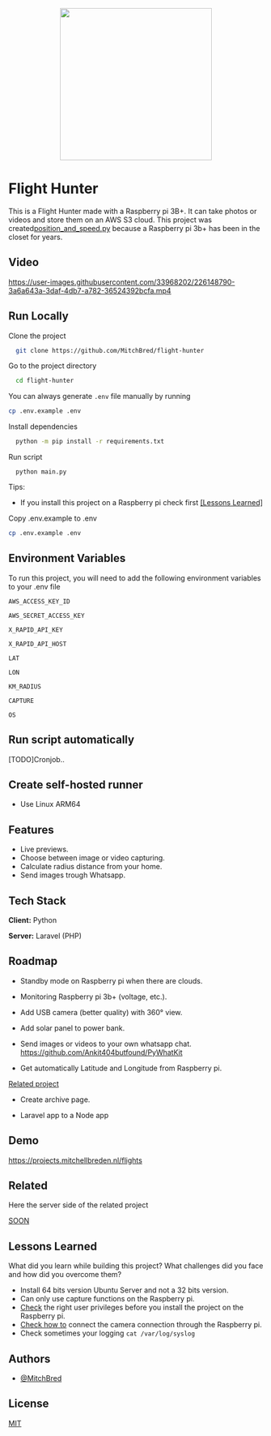 <p align="center">
<img src="https://user-images.githubusercontent.com/33968202/226171434-66729970-bffa-4c76-80ac-a840fadab79d.svg" width="300"><br>
</p>

# Flight Hunter

This is a Flight Hunter made with a Raspberry pi 3B+. It can take photos or videos and store them on an AWS S3 cloud.
This project was created[position_and_speed.py](calculations%2Fposition_and_speed.py) because a Raspberry pi 3b+ has been in the closet for years.

## Video

https://user-images.githubusercontent.com/33968202/226148790-3a6a643a-3daf-4db7-a782-36524392bcfa.mp4

## Run Locally

Clone the project

```bash
  git clone https://github.com/MitchBred/flight-hunter
```

Go to the project directory

```bash
  cd flight-hunter
```

You can always generate `.env` file manually by running

```bash
cp .env.example .env
```

Install dependencies

```bash
  python -m pip install -r requirements.txt
```

Run script
```
  python main.py
```

Tips:

- If you install this project on a Raspberry pi check
  first [[Lessons Learned]](https://github.com/MitchBred/flight-hunter#lessons-learned)

Copy .env.example to .env

```bash
cp .env.example .env
```

## Environment Variables

To run this project, you will need to add the following environment variables to your .env file

`AWS_ACCESS_KEY_ID`

`AWS_SECRET_ACCESS_KEY`

`X_RAPID_API_KEY`

`X_RAPID_API_HOST`

`LAT`

`LON`

`KM_RADIUS`

`CAPTURE`

`OS`

## Run script automatically

[TODO]Cronjob..

## Create self-hosted runner
- Use Linux ARM64

## Features

- Live previews.
- Choose between image or video capturing.
- Calculate radius distance from your home.
- Send images trough Whatsapp.

## Tech Stack

**Client:** Python

**Server:** Laravel (PHP)

## Roadmap

- Standby mode on Raspberry pi when there are clouds.

- Monitoring Raspberry pi 3b+ (voltage, etc.).

- Add USB camera (better quality) with 360° view.

- Add solar panel to power bank.

- Send images or videos to your own whatsapp chat.
  https://github.com/Ankit404butfound/PyWhatKit

- Get automatically Latitude and Longitude from Raspberry pi.

[Related project](https://github.com/MitchBred/flights.mitchellbreden.nl-backend)

- Create archive page.

- Laravel app to a Node app

## Demo

https://projects.mitchellbreden.nl/flights

## Related

Here the server side of the related project

[SOON](https://github.com/MitchBred/flights.mitchellbreden.nl-backend)

## Lessons Learned

What did you learn while building this project? What challenges did you face and how did you overcome them?

- Install 64 bits version Ubuntu Server and not a 32 bits version.
- Can only use capture functions on the Raspberry pi.
- [Check](https://youtu.be/bwE4Mr-2ksQ) the right user privileges before you install the project on the Raspberry pi.
- [Check how to](youtube.com/watch?v=nx8gDSS1vO4) connect the camera connection through the Raspberry pi.
- Check sometimes your logging `cat /var/log/syslog`

## Authors

- [@MitchBred](https://www.github.com/MitchBred)

## License

[MIT](https://choosealicense.com/licenses/mit/)

